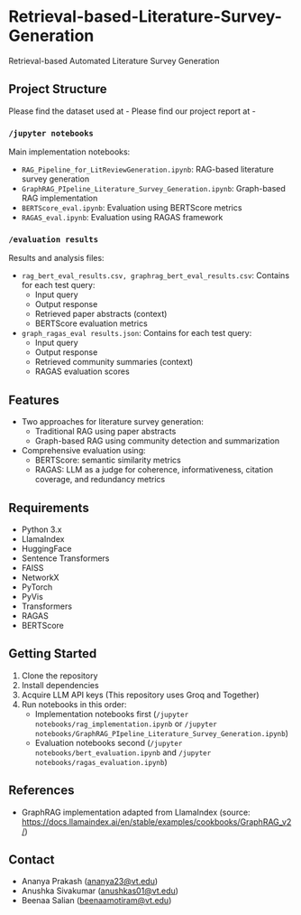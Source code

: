 # Retrieval-based-Literature-Survey-Generation

Retrieval-based Automated Literature Survey Generation

## Project Structure

Please find the dataset used at - 
Please find our project report at - 
### `/jupyter notebooks`
Main implementation notebooks:
- `RAG_Pipeline_for_LitReviewGeneration.ipynb`: RAG-based literature survey generation
- `GraphRAG_PIpeline_Literature_Survey_Generation.ipynb`: Graph-based RAG implementation
- `BERTScore_eval.ipynb`: Evaluation using BERTScore metrics
- `RAGAS_eval.ipynb`: Evaluation using RAGAS framework

### `/evaluation results`
Results and analysis files:
- `rag_bert_eval_results.csv, graphrag_bert_eval_results.csv`: Contains for each test query:
  - Input query
  - Output response
  - Retrieved paper abstracts (context)
  - BERTScore evaluation metrics
- `graph_ragas_eval results.json`: Contains for each test query:
  - Input query
  - Output response
  - Retrieved community summaries (context)
  - RAGAS evaluation scores

## Features

- Two approaches for literature survey generation:
  - Traditional RAG using paper abstracts
  - Graph-based RAG using community detection and summarization
- Comprehensive evaluation using:
  - BERTScore: semantic similarity metrics
  - RAGAS: LLM as a judge for coherence, informativeness, citation coverage, and redundancy metrics

## Requirements

- Python 3.x
- LlamaIndex
- HuggingFace
- Sentence Transformers
- FAISS
- NetworkX
- PyTorch
- PyVis
- Transformers
- RAGAS
- BERTScore

## Getting Started

1. Clone the repository
2. Install dependencies
3. Acquire LLM API keys (This repository uses Groq and Together)
4. Run notebooks in this order:
   - Implementation notebooks first (`/jupyter notebooks/rag_implementation.ipynb` or `/jupyter notebooks/GraphRAG_PIpeline_Literature_Survey_Generation.ipynb`)
   - Evaluation notebooks second (`/jupyter notebooks/bert_evaluation.ipynb` and `/jupyter notebooks/ragas_evaluation.ipynb`)

## References
- GraphRAG implementation adapted from LlamaIndex (source: https://docs.llamaindex.ai/en/stable/examples/cookbooks/GraphRAG_v2/)

## Contact

- Ananya Prakash (ananya23@vt.edu)
- Anushka Sivakumar (anushkas01@vt.edu)
- Beenaa Salian (beenaamotiram@vt.edu)


